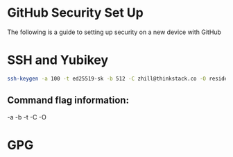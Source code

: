 # GitHub Security Set Up
The following is a guide to setting up security on a new device with GitHub

# SSH and Yubikey


```bash
ssh-keygen -a 100 -t ed25519-sk -b 512 -C zhill@thinkstack.co -O resident
```
## Command flag information:

-a
-b
-t
-C
-O 

# GPG